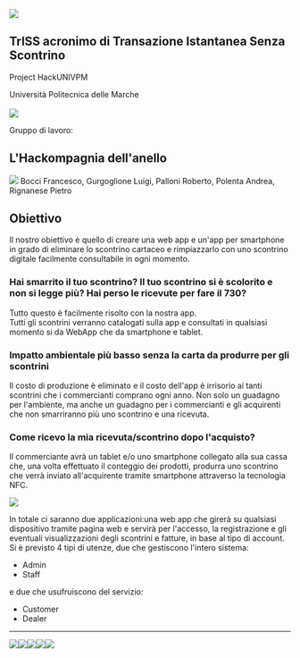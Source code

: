 <img src="https://github.com/Hackompagnia/HackUNIVPM/blob/master/Loghi/Triss_Logo/logo_master.png"/>

## TrISS acronimo di Transazione Istantanea Senza Scontrino
Project HackUNIVPM<br>

Università Politecnica delle Marche<br><br>
<img src="https://github.com/Hackompagnia/HackUNIVPM/blob/master/Loghi/univpm_logo_1.jpg"/>
<br>

Gruppo di lavoro:
## L'Hackompagnia dell'anello
<img src="https://github.com/Hackompagnia/HackUNIVPM/blob/master/Loghi/Logo%20Gruppo/logo_gruppo.png"/>
Bocci Francesco, Gurgoglione Luigi, Palloni Roberto, Polenta Andrea, Rignanese Pietro

## Obiettivo
Il nostro obiettivo è quello di creare una web app e un'app per smartphone in grado di eliminare lo scontrino cartaceo e rimpiazzarlo con uno scontrino digitale facilmente consultabile in ogni momento.
<br>
### Hai smarrito il tuo scontrino? Il tuo scontrino si è scolorito e non si legge più? Hai perso le ricevute per fare il 730?
Tutto questo è facilmente risolto con la nostra app.
<br>
Tutti gli scontrini verranno catalogati sulla app e consultati in qualsiasi momento si da WebApp che da smartphone e tablet.
<br>
### Impatto ambientale più basso senza la carta da produrre per gli scontrini
Il costo di produzione è eliminato e il costo dell'app è irrisorio ai tanti scontrini che i commercianti comprano ogni anno.
Non solo un guadagno per l'ambiente, ma anche un guadagno per i commercianti e gli acquirenti che non smarriranno più uno scontrino e una ricevuta.
### Come ricevo la mia ricevuta/scontrino dopo l'acquisto?
Il commerciante avrà un tablet e/o uno smartphone collegato alla sua cassa che, una volta effettuato il conteggio dei prodotti, produrra uno scontrino che verrà inviato all'acquirente tramite smartphone attraverso la tecnologia NFC.

<img src="https://github.com/Hackompagnia/HackUNIVPM/blob/master/Img/comunicazione%20applicazione.jpg"/>

In totale ci saranno due applicazioni:una web app che girerà su qualsiasi dispositivo tramite pagina web e servirà per l'accesso, la registrazione e gli eventuali visualizzazioni degli scontrini e fatture, in base al tipo di account.
Si è previsto 4 tipi di utenze, due che gestiscono l'intero sistema:
<ul>
  <li>Admin</li>
  <li>Staff</>
</ul>
  
e due che usufruiscono del servizio:
<ul>
  <li>Customer</li>
  <li>Dealer</li>
</ul>

_________________________________________________________________________________________________________________________________

<a href="https://developer.android.com/studio/index.html"><img src="https://github.com/Hackompagnia/HackUNIVPM/blob/master/Loghi/android_studio_logo.jpg"/></a><a href="https://it.wikipedia.org/wiki/Near_Field_Communication"><img src="https://github.com/Hackompagnia/HackUNIVPM/blob/master/Loghi/logo_nfc_2.png"/></a><a href="http://www.univpm.it/Entra/"><img src="https://github.com/Hackompagnia/HackUNIVPM/blob/master/Loghi/univpm_logo_2.gif"/></a><a href="https://framework.zend.com/"><img src="https://github.com/Hackompagnia/HackUNIVPM/blob/master/Loghi/zend_logo.png"/></a><a href="https://www.phpmyadmin.net/"><img src="https://github.com/Hackompagnia/HackUNIVPM/blob/master/Loghi/logo_phpmyadmin.png"/></a>

